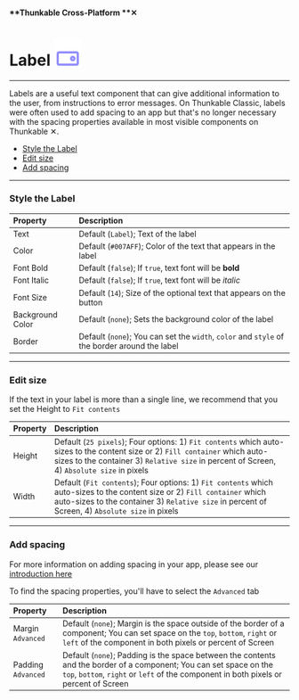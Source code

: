 #### **Thunkable Cross-Platform **✕

# Label ![](/assets/iOSviewIconLabel.png)

---

Labels are a useful text component that can give additional information to the user, from instructions to error messages. On Thunkable Classic, labels were often used to add spacing to an app but that's no longer necessary with the spacing properties available in most visible components on Thunkable ✕.

* [Style the Label](#style-the-label)
* [Edit size](#edit-size)
* [Add spacing](#add-spacing)

---

### Style the Label

| Property | Description |
| :--- | :--- |
| Text | Default \(`Label`\); Text of the label |
| Color | Default \(`#007AFF`\); Color of the text that appears in the label |
| Font Bold | Default \(`false`\); If `true`, text font will be **bold** |
| Font Italic | Default \(`false`\);  If `true`, text font will be _italic_ |
| Font Size | Default \(`14`\); Size of the optional text that appears on the button |
| Background Color | Default \(`none`\); Sets the background color of the label |
| Border | Default \(`none`\); You can set the `width`, `color` and `style` of the border around the label |

---

### Edit size

If the text in your label is more than a single line, we recommend that you set the Height to `Fit contents`

| Property | Description |
| :--- | :--- |
| Height | Default \(`25 pixels`\); Four options: 1\) `Fit contents` which auto-sizes to the content size or 2\) `Fill container` which auto-sizes to the container 3\) `Relative size` in percent of Screen, 4\) `Absolute size` in pixels |
| Width | Default \(`Fit contents`\); Four options: 1\) `Fit contents` which auto-sizes to the content size or 2\) `Fill container` which auto-sizes to the container 3\) `Relative size` in percent of Screen, 4\) `Absolute size` in pixels |

---

### Add spacing

For more information on adding spacing in your app, please see our [introduction here](/x/create/intro-spacing.md)

To find the spacing properties, you'll have to select the `Advanced` tab

| Property | Description |
| :--- | :--- |
| Margin `Advanced` | Default \(`none`\); Margin is the space outside of the border of a component; You can set space on the `top`, `bottom`, `right` or `left` of the component in both pixels or percent of Screen |
| Padding `Advanced` | Default \(`none`\); Padding is the space between the contents and the border of a component; You can set space on the `top`, `bottom`, `right` or `left` of the component in both pixels or percent of Screen |



